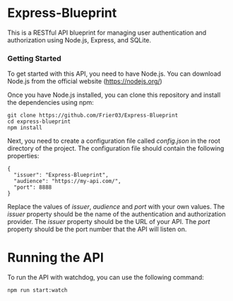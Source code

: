 # Express-Blueprint
This is a RESTful API blueprint for managing user authentication and authorization using Node.js, Express, and SQLite.

### Getting Started
To get started with this API, you need to have Node.js. You can download Node.js from the official website (https://nodejs.org/)

Once you have Node.js installed, you can clone this repository and install the dependencies using npm:
```
git clone https://github.com/Frier03/Express-Blueprint
cd express-blueprint
npm install
```

Next, you need to create a configuration file called *config.json* in the root directory of the project. The configuration file should contain the following properties:
```
{
  "issuer": "Express-Blueprint",
  "audience": "https://my-api.com/",
  "port": 8888
}
```
Replace the values of *issuer*, *audience* and *port* with your own values. The *issuer* property should be the name of the authentication and authorization provider. The *issuer* property should be the URL of your API. The *port* property should be the port number that the API will listen on.

# Running the API
To run the API with watchdog, you can use the following command:
```
npm run start:watch
```
